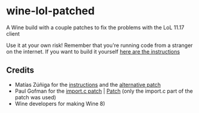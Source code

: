 # wine-lol-patched

A Wine build with a couple patches to fix the problems with the LoL 11.17 client

Use it at your own risk! Remember that you're running code from a stranger on the internet. If you want to build it yourself [here are the instructions](https://www.reddit.com/r/leagueoflinux/comments/pb4wqy/did_the_upgrade_to_cef91_as_part_of_1117_break/hab2oe0)

## Credits

- Matías Zúñiga for the [instructions](https://bugs.winehq.org/show_bug.cgi?id=49412#c20) and the [alternative patch](https://bugs.winehq.org/attachment.cgi?id=70550&action=edit)
- Paul Gofman for the [import.c patch](https://bugs.winehq.org/show_bug.cgi?id=49412#c13) | [Patch](https://bugs.winehq.org/attachment.cgi?id=67750&action=edit) (only the import.c part of the patch was used)
- Wine developers for making Wine 8)
